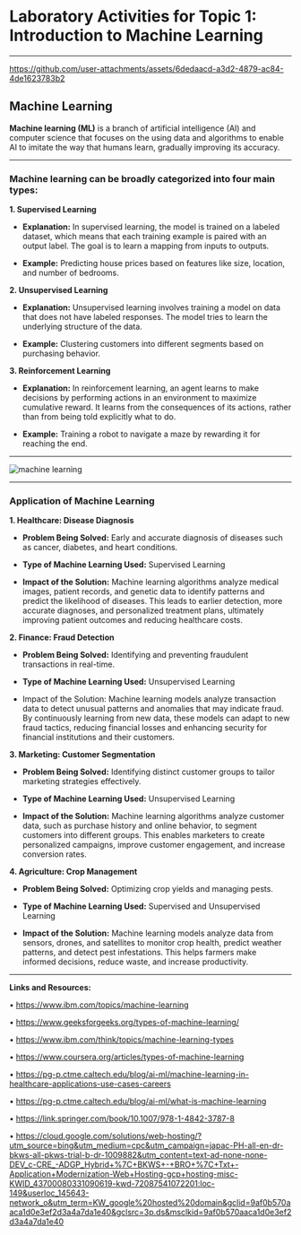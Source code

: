 # **Laboratory Activities for Topic 1: Introduction to Machine Learning**


---


https://github.com/user-attachments/assets/6dedaacd-a3d2-4879-ac84-4de1623783b2


## Machine Learning

**Machine learning (ML)** is a branch of artificial intelligence (AI) and computer science that focuses on the using data and algorithms to enable AI to imitate the way that humans learn, gradually improving its accuracy.


---


### Machine learning can be broadly categorized into four main types:

**1.	Supervised Learning**

* **Explanation:** In supervised learning, the model is trained on a labeled dataset, which means that each training example is paired with an output label. The goal is to learn a mapping from inputs to outputs.

* **Example:** Predicting house prices based on features like size, location, and number of bedrooms.

**2.	Unsupervised Learning**

* **Explanation:** Unsupervised learning involves training a model on data that does not have labeled responses. The model tries to learn the underlying structure of the data.

* **Example:** Clustering customers into different segments based on purchasing behavior.

**3.	Reinforcement Learning**

* **Explanation:** In reinforcement learning, an agent learns to make decisions by performing actions in an environment to maximize cumulative reward. It learns from the consequences of its actions, rather than from being told explicitly what to do.

* **Example:** Training a robot to navigate a maze by rewarding it for reaching the end.


---


![machine learning](https://github.com/user-attachments/assets/af1c393e-2439-4ea7-bc0a-3e148612bb4b)


---


### Application of Machine Learning

**1. Healthcare: Disease Diagnosis**

* **Problem Being Solved:** Early and accurate diagnosis of diseases such as cancer, diabetes, and heart conditions.

* **Type of Machine Learning Used:** Supervised Learning

* **Impact of the Solution:** Machine learning algorithms analyze medical images, patient records, and genetic data to identify patterns and predict the likelihood of diseases. This leads to earlier detection, more accurate diagnoses, and personalized treatment plans, ultimately improving patient outcomes and reducing healthcare costs.

**2. Finance: Fraud Detection**

* **Problem Being Solved:** Identifying and preventing fraudulent transactions in real-time.

* **Type of Machine Learning Used:** Unsupervised Learning

* Impact of the Solution: Machine learning models analyze transaction data to detect unusual patterns and anomalies that may indicate fraud. By continuously learning from new data, these models can adapt to new fraud tactics, reducing financial losses and enhancing security for financial institutions and their customers.

**3. Marketing: Customer Segmentation**

* **Problem Being Solved:** Identifying distinct customer groups to tailor marketing strategies effectively.

* **Type of Machine Learning Used:** Unsupervised Learning

* **Impact of the Solution:** Machine learning algorithms analyze customer data, such as purchase history and online behavior, to segment customers into different groups. This enables marketers to create personalized campaigns, improve customer engagement, and increase conversion rates.

**4. Agriculture: Crop Management**

* **Problem Being Solved:** Optimizing crop yields and managing pests.

* **Type of Machine Learning Used:** Supervised and Unsupervised Learning

* **Impact of the Solution:** Machine learning models analyze data from sensors, drones, and satellites to monitor crop health, predict weather patterns, and detect pest infestations. This helps farmers make informed decisions, reduce waste, and increase productivity.



---



**Links and Resources:**

•	https://www.ibm.com/topics/machine-learning

•	https://www.geeksforgeeks.org/types-of-machine-learning/

•	https://www.ibm.com/think/topics/machine-learning-types


•	https://www.coursera.org/articles/types-of-machine-learning

•	https://pg-p.ctme.caltech.edu/blog/ai-ml/machine-learning-in-healthcare-applications-use-cases-careers

•	https://pg-p.ctme.caltech.edu/blog/ai-ml/what-is-machine-learning

•	https://link.springer.com/book/10.1007/978-1-4842-3787-8


•	https://cloud.google.com/solutions/web-hosting/?utm_source=bing&utm_medium=cpc&utm_campaign=japac-PH-all-en-dr-bkws-all-pkws-trial-b-dr-1009882&utm_content=text-ad-none-none-DEV_c-CRE_-ADGP_Hybrid+%7C+BKWS+-+BRO+%7C+Txt+-Application+Modernization-Web+Hosting-gcp+hosting-misc-KWID_43700080331090619-kwd-72087541072201:loc-149&userloc_145643-network_o&utm_term=KW_google%20hosted%20domain&gclid=9af0b570aaca1d0e3ef2d3a4a7da1e40&gclsrc=3p.ds&msclkid=9af0b570aaca1d0e3ef2d3a4a7da1e40



